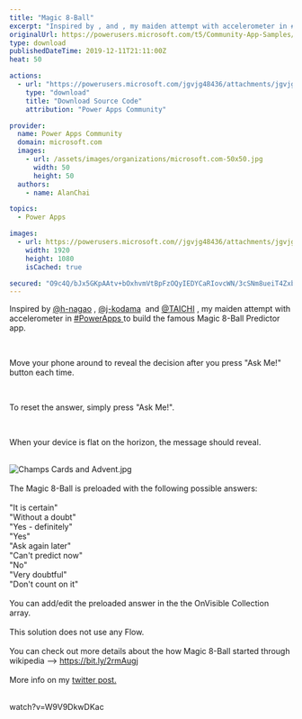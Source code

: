 ```yaml
---
title: "Magic 8-Ball"
excerpt: "Inspired by , and , my maiden attempt with accelerometer in #PowerApps to build the famous Magic 8-Ball Predictor app. Move your phone around to"
originalUrl: https://powerusers.microsoft.com/t5/Community-App-Samples/Magic-8-Ball/td-p/424646
type: download
publishedDateTime: 2019-12-11T21:11:00Z
heat: 50

actions:
  - url: "https://powerusers.microsoft.com/jgvjg48436/attachments/jgvjg48436/AppFeedbackGallery/354/2/8%20Ball.msapp"
    type: "download"
    title: "Download Source Code"
    attribution: "Power Apps Community"

provider:
  name: Power Apps Community
  domain: microsoft.com
  images:
    - url: /assets/images/organizations/microsoft.com-50x50.jpg
      width: 50
      height: 50
  authors:
    - name: AlanChai

topics:
  - Power Apps

images:
  - url: https://powerusers.microsoft.com//jgvjg48436/attachments/jgvjg48436/AppFeedbackGallery/354/1/Champs%20Cards%20and%20Advent.jpg
    width: 1920
    height: 1080
    isCached: true

secured: "O9c4Q/bJx5GKpAAtv+bOxhvmVtBpFzOQyIEDYCaRIovcWN/3cSNm8ueiT4Zxbw/8P09qggxagU6IBozF9Nu5qa5raaR4hgZ/Hz+CyS+TvJkH/79ScXLmJRjVPOfV3Od/Q+3w+YZV2RMAYRYZ1xWv+0LrXIb2ALVOFppW8Y1m8Z5CpkFKq/2fP+obbVzS/qeaPzxvO/YO8w7ASDySkqHQt41CzQ2l4Apq7R4K1rGJkP+1+OBWPLV5np8c9c9yvdk32L2dP2fs1vT/2kSwW6g04JjKfDa/sDEMqZT1Cu6kek7MoSNIjvOCjk8/FHAtUYOLzFzmpZ8F0QQXyTW2dIWSGXf8RBi4fQoe91ul3uiIyTfs86xUCC2195AbkUSBExQ/2DWc5673aRJAwMqQHCUzEa8YhZakBz08MKaDBV7DD7Mh7e1MCHaid+02O5SpywDv;HxTzMLbIDeGSm60eE11CKQ=="
---
```

<p>Inspired by&nbsp;<a href="/t5/user/viewprofilepage/user-id/44199">@h-nagao</a>&nbsp;,&nbsp;<a href="/t5/user/viewprofilepage/user-id/16078">@j-kodama</a>&nbsp; and&nbsp;<a href="/t5/user/viewprofilepage/user-id/70303">@TAICHI</a>&nbsp;,&nbsp;my&nbsp;<span class="css-901oao css-16my406 r-1qd0xha r-ad9z0x r-bcqeeo r-qvutc0">maiden attempt with accelerometer in <span class="r-18u37iz"><a href="https://twitter.com/hashtag/PowerApps?src=hashtag_click" target="_blank" rel="noopener nofollow noopener noreferrer">#PowerApps&nbsp;</a></span></span>to build the famous Magic 8-Ball Predictor app.&nbsp;</p><p>&nbsp;</p><p><span class="css-901oao css-16my406 r-1qd0xha r-ad9z0x r-bcqeeo r-qvutc0">Move your phone around to reveal the decision after you press "Ask Me!" button each time.&nbsp;</span></p><p>&nbsp;</p><p><span class="css-901oao css-16my406 r-1qd0xha r-ad9z0x r-bcqeeo r-qvutc0">To reset the answer, simply press "Ask Me!".&nbsp;</span></p><p>&nbsp;</p><p>When your device is flat on the horizon, the message should reveal.&nbsp;</p><div class="css-1dbjc4n r-xoduu5 r-1mlwlqe r-1d2f490 r-1udh08x r-u8s1d r-h9hxbl r-417010"><div class="css-1dbjc4n r-1niwhzg r-vvn4in r-u6sd8q r-x3cy2q r-1p0dtai r-xoduu5 r-1pi2tsx r-1d2f490 r-u8s1d r-zchlnj r-ipm5af r-13qz1uu r-1wyyakw">&nbsp;<div class="css-1dbjc4n r-1niwhzg r-vvn4in r-u6sd8q r-x3cy2q r-1p0dtai r-xoduu5 r-1pi2tsx r-1d2f490 r-u8s1d r-zchlnj r-ipm5af r-13qz1uu r-1wyyakw"><span class="lia-inline-image-display-wrapper lia-image-align-inline" image-alt="Champs Cards and Advent.jpg" style="width: 999px;"><img src="https://powerusers.microsoft.com/t5/image/serverpage/image-id/104459i8294CC9D72D74E13/image-size/large?v=1.0&amp;px=999" title="Champs Cards and Advent.jpg" alt="Champs Cards and Advent.jpg" li-image-url="https://powerusers.microsoft.com/t5/image/serverpage/image-id/104459i8294CC9D72D74E13?v=1.0" li-image-display-id="'104459i8294CC9D72D74E13'" li-message-uid="'424646'" li-messages-message-image="true" li-bindable="" class="lia-media-image" tabindex="0" li-bypass-lightbox-when-linked="true" li-use-hover-links="false"></span></div></div></div><div class="css-1dbjc4n r-1niwhzg r-vvn4in r-u6sd8q r-x3cy2q r-1p0dtai r-xoduu5 r-1pi2tsx r-1d2f490 r-u8s1d r-zchlnj r-ipm5af r-13qz1uu r-1wyyakw">&nbsp;</div><div class="css-1dbjc4n r-1niwhzg r-vvn4in r-u6sd8q r-x3cy2q r-1p0dtai r-xoduu5 r-1pi2tsx r-1d2f490 r-u8s1d r-zchlnj r-ipm5af r-13qz1uu r-1wyyakw">The Magic 8-Ball is preloaded with the following possible answers:</div><div class="css-1dbjc4n r-1niwhzg r-vvn4in r-u6sd8q r-x3cy2q r-1p0dtai r-xoduu5 r-1pi2tsx r-1d2f490 r-u8s1d r-zchlnj r-ipm5af r-13qz1uu r-1wyyakw">&nbsp;</div><div class="css-1dbjc4n r-1niwhzg r-vvn4in r-u6sd8q r-x3cy2q r-1p0dtai r-xoduu5 r-1pi2tsx r-1d2f490 r-u8s1d r-zchlnj r-ipm5af r-13qz1uu r-1wyyakw">"It is certain"</div><div class="css-1dbjc4n r-1niwhzg r-vvn4in r-u6sd8q r-x3cy2q r-1p0dtai r-xoduu5 r-1pi2tsx r-1d2f490 r-u8s1d r-zchlnj r-ipm5af r-13qz1uu r-1wyyakw">"Without a doubt"</div><div class="css-1dbjc4n r-1niwhzg r-vvn4in r-u6sd8q r-x3cy2q r-1p0dtai r-xoduu5 r-1pi2tsx r-1d2f490 r-u8s1d r-zchlnj r-ipm5af r-13qz1uu r-1wyyakw">"Yes - definitely"</div><div class="css-1dbjc4n r-1niwhzg r-vvn4in r-u6sd8q r-x3cy2q r-1p0dtai r-xoduu5 r-1pi2tsx r-1d2f490 r-u8s1d r-zchlnj r-ipm5af r-13qz1uu r-1wyyakw">"Yes"</div><div class="css-1dbjc4n r-1niwhzg r-vvn4in r-u6sd8q r-x3cy2q r-1p0dtai r-xoduu5 r-1pi2tsx r-1d2f490 r-u8s1d r-zchlnj r-ipm5af r-13qz1uu r-1wyyakw">"Ask again later"</div><div class="css-1dbjc4n r-1niwhzg r-vvn4in r-u6sd8q r-x3cy2q r-1p0dtai r-xoduu5 r-1pi2tsx r-1d2f490 r-u8s1d r-zchlnj r-ipm5af r-13qz1uu r-1wyyakw">"Can't predict now"</div><div class="css-1dbjc4n r-1niwhzg r-vvn4in r-u6sd8q r-x3cy2q r-1p0dtai r-xoduu5 r-1pi2tsx r-1d2f490 r-u8s1d r-zchlnj r-ipm5af r-13qz1uu r-1wyyakw">"No"</div><div class="css-1dbjc4n r-1niwhzg r-vvn4in r-u6sd8q r-x3cy2q r-1p0dtai r-xoduu5 r-1pi2tsx r-1d2f490 r-u8s1d r-zchlnj r-ipm5af r-13qz1uu r-1wyyakw">"Very doubtful"</div><div class="css-1dbjc4n r-1niwhzg r-vvn4in r-u6sd8q r-x3cy2q r-1p0dtai r-xoduu5 r-1pi2tsx r-1d2f490 r-u8s1d r-zchlnj r-ipm5af r-13qz1uu r-1wyyakw">"Don't count on it"</div><div class="css-1dbjc4n r-1niwhzg r-vvn4in r-u6sd8q r-x3cy2q r-1p0dtai r-xoduu5 r-1pi2tsx r-1d2f490 r-u8s1d r-zchlnj r-ipm5af r-13qz1uu r-1wyyakw">&nbsp;</div><div class="css-1dbjc4n r-1niwhzg r-vvn4in r-u6sd8q r-x3cy2q r-1p0dtai r-xoduu5 r-1pi2tsx r-1d2f490 r-u8s1d r-zchlnj r-ipm5af r-13qz1uu r-1wyyakw">You can add/edit the preloaded answer in the the OnVisible Collection array.&nbsp;</div><div class="css-1dbjc4n r-1niwhzg r-vvn4in r-u6sd8q r-x3cy2q r-1p0dtai r-xoduu5 r-1pi2tsx r-1d2f490 r-u8s1d r-zchlnj r-ipm5af r-13qz1uu r-1wyyakw">&nbsp;</div><div class="css-1dbjc4n r-1niwhzg r-vvn4in r-u6sd8q r-x3cy2q r-1p0dtai r-xoduu5 r-1pi2tsx r-1d2f490 r-u8s1d r-zchlnj r-ipm5af r-13qz1uu r-1wyyakw">This solution does not use any Flow.&nbsp;</div><div class="css-1dbjc4n r-1niwhzg r-vvn4in r-u6sd8q r-x3cy2q r-1p0dtai r-xoduu5 r-1pi2tsx r-1d2f490 r-u8s1d r-zchlnj r-ipm5af r-13qz1uu r-1wyyakw">&nbsp;</div><div class="css-1dbjc4n r-1niwhzg r-vvn4in r-u6sd8q r-x3cy2q r-1p0dtai r-xoduu5 r-1pi2tsx r-1d2f490 r-u8s1d r-zchlnj r-ipm5af r-13qz1uu r-1wyyakw"><span class="css-901oao css-16my406 r-1qd0xha r-ad9z0x r-bcqeeo r-qvutc0">You can check out more details about the how Magic 8-Ball started through wikipedia --&gt; </span><a title="https://bit.ly/2rmAugj" href="https://t.co/G70v2BWOWN?amp=1" target="_blank" rel="noopener noreferrer nofollow noopener noreferrer"><span class="css-901oao css-16my406 r-1qd0xha r-hiw28u r-ad9z0x r-bcqeeo r-qvutc0">https://</span>bit.ly/2rmAugj</a></div><div class="css-1dbjc4n r-1niwhzg r-vvn4in r-u6sd8q r-x3cy2q r-1p0dtai r-xoduu5 r-1pi2tsx r-1d2f490 r-u8s1d r-zchlnj r-ipm5af r-13qz1uu r-1wyyakw">&nbsp;</div><div class="css-1dbjc4n r-1niwhzg r-vvn4in r-u6sd8q r-x3cy2q r-1p0dtai r-xoduu5 r-1pi2tsx r-1d2f490 r-u8s1d r-zchlnj r-ipm5af r-13qz1uu r-1wyyakw">More info on my <a href="https://twitter.com/alanchai/status/1204288507658805249?s=20" target="_self" rel="nofollow noopener noreferrer">twitter post.</a>&nbsp;</div><div class="mceNonEditable lia-copypaste-placeholder">&nbsp;</div><p><span class="videoUrl">watch?v=W9V9DkwDKac</span></p>

